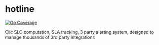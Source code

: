 # hotline
[![Go Coverage](https://github.com/petercipov/hotline/wiki/coverage.svg)](https://raw.githack.com/wiki/petercipov/hotline/coverage.html)

Clic
SLO computation, SLA tracking, 3 party alerting system, designed to manage thousands of 3rd party integrations
